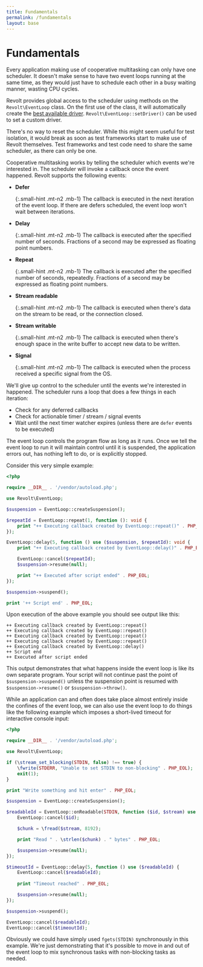 ```yaml
---
title: Fundamentals
permalink: /fundamentals
layout: base
---
```

# Fundamentals

Every application making use of cooperative multitasking can only have one scheduler.
It doesn't make sense to have two event loops running at the same time, as they would just have to schedule each other in a busy waiting manner, wasting CPU cycles.

Revolt provides global access to the scheduler using methods on the `Revolt\EventLoop` class.
On the first use of the class, it will automatically create the [best available driver](/extensions).
`Revolt\EventLoop::setDriver()` can be used to set a custom driver.

There's no way to reset the scheduler.
While this might seem useful for test isolation, it would break as soon as test frameworks start to make use of Revolt themselves.
Test frameworks and test code need to share the same scheduler, as there can only be one.

Cooperative multitasking works by telling the scheduler which events we're interested in.
The scheduler will invoke a callback once the event happened.
Revolt supports the following events:

 - **Defer**
 
   {:.small-hint .mt-n2 .mb-1}
   The callback is executed in the next iteration of the event loop. If there are defers scheduled, the event loop won't wait between iterations.
 - **Delay**
 
   {:.small-hint .mt-n2 .mb-1} 
   The callback is executed after the specified number of seconds. Fractions of a second may be expressed as floating point numbers.
 - **Repeat**
 
   {:.small-hint .mt-n2 .mb-1}
   The callback is executed after the specified number of seconds, repeatedly. Fractions of a second may be expressed as floating point numbers.
 - **Stream readable**
 
   {:.small-hint .mt-n2 .mb-1}
   The callback is executed when there's data on the stream to be read, or the connection closed.
 - **Stream writable**
 
   {:.small-hint .mt-n2 .mb-1}
   The callback is executed when there's enough space in the write buffer to accept new data to be written.
 - **Signal**

   {:.small-hint .mt-n2 .mb-1}
   The callback is executed when the process received a specific signal from the OS.

We'll give up control to the scheduler until the events we're interested in happened.
The scheduler runs a loop that does a few things in each iteration:

 - Check for any deferred callbacks
 - Check for actionable timer / stream / signal events
 - Wait until the next timer watcher expires (unless there are `defer` events to be executed)

The event loop controls the program flow as long as it runs.
Once we tell the event loop to run it will maintain control until it is suspended, the application errors out, has nothing left to do, or is explicitly stopped.

Consider this very simple example:

```php
<?php

require __DIR__ . '/vendor/autoload.php';

use Revolt\EventLoop;

$suspension = EventLoop::createSuspension();

$repeatId = EventLoop::repeat(1, function (): void {
    print "++ Executing callback created by EventLoop::repeat()" . PHP_EOL;
});

EventLoop::delay(5, function () use ($suspension, $repeatId): void {
    print "++ Executing callback created by EventLoop::delay()" . PHP_EOL;

    EventLoop::cancel($repeatId);
    $suspension->resume(null);

    print "++ Executed after script ended" . PHP_EOL;
});

$suspension->suspend();

print '++ Script end' . PHP_EOL;
```

Upon execution of the above example you should see output like this:

```plain
++ Executing callback created by EventLoop::repeat()
++ Executing callback created by EventLoop::repeat()
++ Executing callback created by EventLoop::repeat()
++ Executing callback created by EventLoop::repeat()
++ Executing callback created by EventLoop::delay()
++ Script end
++ Executed after script ended
```

This output demonstrates that what happens inside the event loop is like its own separate program.
Your script will not continue past the point of `$suspension->suspend()` unless the suspension point is resumed with `$suspension->resume()` or `$suspension->throw()`.

While an application can and often does take place almost entirely inside the confines of the event loop, we can also use the event loop to do things like the following example which imposes a short-lived timeout for interactive console input:

```php
<?php

require __DIR__ . '/vendor/autoload.php';

use Revolt\EventLoop;

if (\stream_set_blocking(STDIN, false) !== true) {
    \fwrite(STDERR, "Unable to set STDIN to non-blocking" . PHP_EOL);
    exit(1);
}

print "Write something and hit enter" . PHP_EOL;

$suspension = EventLoop::createSuspension();

$readableId = EventLoop::onReadable(STDIN, function ($id, $stream) use ($suspension): void {
    EventLoop::cancel($id);

    $chunk = \fread($stream, 8192);

    print "Read " . \strlen($chunk) . " bytes" . PHP_EOL;

    $suspension->resume(null);
});

$timeoutId = EventLoop::delay(5, function () use ($readableId) {
    EventLoop::cancel($readableId);
    
    print "Timeout reached" . PHP_EOL;

    $suspension->resume(null);
});

$suspension->suspend();

EventLoop::cancel($readableId);
EventLoop::cancel($timeoutId);
```

Obviously we could have simply used `fgets(STDIN)` synchronously in this example.
We're just demonstrating that it's possible to move in and out of the event loop to mix synchronous tasks with non-blocking tasks as needed.